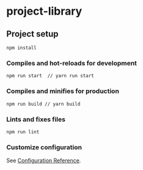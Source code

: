 # project-library

## Project setup
```
npm install
```

### Compiles and hot-reloads for development
```
npm run start  // yarn run start
```

### Compiles and minifies for production
```
npm run build // yarn build
```

### Lints and fixes files
```
npm run lint
```

### Customize configuration
See [Configuration Reference](https://cli.vuejs.org/config/).
